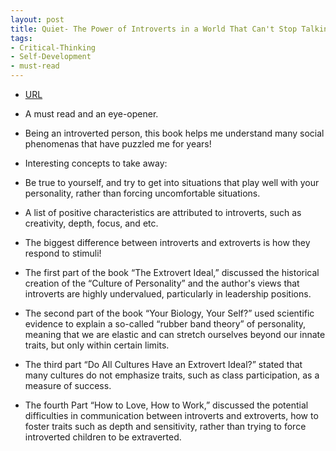 ```yaml
---
layout: post
title: Quiet- The Power of Introverts in a World That Can't Stop Talking
tags:
- Critical-Thinking
- Self-Development
- must-read
---
```



- [URL](https://www.goodreads.com/book/show/8520610-quiet)

- A must read and an eye-opener.
- Being an introverted person, this book helps me understand many social phenomenas that have puzzled me for years!


- Interesting concepts to take away:

+ Be true to yourself, and try to get into situations that play well with your personality, rather than forcing uncomfortable situations.
+ A list of positive characteristics are attributed to introverts, such as creativity, depth, focus, and etc.
+ The biggest difference between introverts and extroverts is how they respond to stimuli! 

+ The first part of the book “The Extrovert Ideal,” discussed the historical creation of the “Culture of Personality” and the author's views that introverts are highly undervalued, particularly in leadership positions.

+ The second part of the book “Your Biology, Your Self?” used scientific evidence to explain a so-called “rubber band theory” of personality, meaning that we are elastic and can stretch ourselves beyond our innate traits, but only within certain limits.

+ The third part “Do All Cultures Have an Extrovert Ideal?” stated that many cultures do not emphasize traits, such as class participation, as a measure of success.

+ The fourth Part “How to Love, How to Work,” discussed the potential difficulties in communication between introverts and extroverts,  how to foster traits such as depth and sensitivity, rather than trying to force introverted children to be extraverted.
